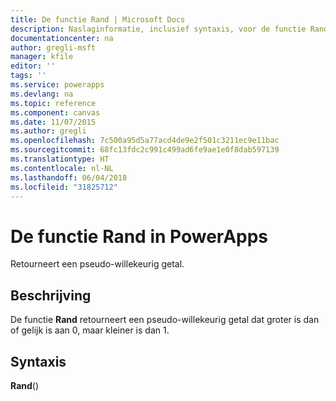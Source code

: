```yaml
---
title: De functie Rand | Microsoft Docs
description: Naslaginformatie, inclusief syntaxis, voor de functie Rand in PowerApps
documentationcenter: na
author: gregli-msft
manager: kfile
editor: ''
tags: ''
ms.service: powerapps
ms.devlang: na
ms.topic: reference
ms.component: canvas
ms.date: 11/07/2015
ms.author: gregli
ms.openlocfilehash: 7c500a95d5a77acd4de9e2f501c3211ec9e11bac
ms.sourcegitcommit: 68fc13fdc2c991c499ad6fe9ae1e0f8dab597139
ms.translationtype: HT
ms.contentlocale: nl-NL
ms.lasthandoff: 06/04/2018
ms.locfileid: "31825712"
---
```

# <a name="rand-function-in-powerapps"></a>De functie Rand in PowerApps
Retourneert een pseudo-willekeurig getal.

## <a name="description"></a>Beschrijving
De functie **Rand** retourneert een pseudo-willekeurig getal dat groter is dan of gelijk is aan 0, maar kleiner is dan 1.

## <a name="syntax"></a>Syntaxis
**Rand**()

